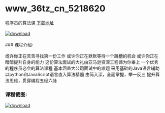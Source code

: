 # www_36tz_cn_5218620
程序员的算法课
[下载地址](http://www.36tz.cn/article/5218620 "下载地址")
<br/></br>[![download](http://36tz.cn/muke_img/2021_02_1-81-300x208.png "下载地址")](http://www.36tz.cn/article/5218620 "下载地址")
<br/></br>### 课程介绍:<br/></br>或许你正在苦苦寻找第一份工作
或许你正在默默等待一个跳槽的机会
或许你正在暗暗提升自身的能力
这份算法面试的大礼由亚马逊资深工程师为你奉上
一个优秀的程序员必会的算法课程
基本涵盖大公司面试中的难题
采用基础的Java语言辅助以python和JavaScript语言直入算法精髓
由简入深，全面掌握，举一反三
提升算法思维，贯穿编程五经六脉

### 课程截图:
[![download](http://36tz.cn/muke_img/2021_02_2-86.png "下载地址")](http://www.36tz.cn/article/5218620 "下载地址")
